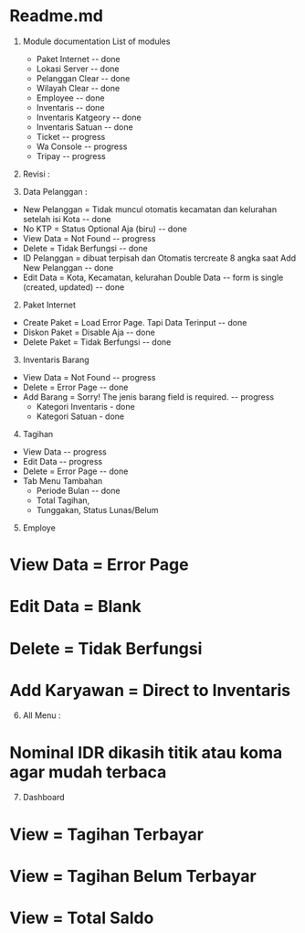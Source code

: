 # Readme.md
1. Module documentation
    List of modules
     - Paket Internet -- done 
     - Lokasi Server -- done
     - Pelanggan Clear -- done
     - Wilayah Clear -- done
     - Employee -- done
     - Inventaris -- done
     - Inventaris Katgeory -- done
     - Inventaris Satuan -- done
     - Ticket -- progress
     - Wa Console -- progress
     - Tripay -- progress


2. Revisi :
1. Data Pelanggan :
- New Pelanggan = Tidak muncul otomatis kecamatan dan kelurahan setelah isi Kota -- done
- No KTP = Status Optional Aja (biru) -- done
- View Data = Not Found -- progress 
- Delete = Tidak Berfungsi -- done
- ID Pelanggan = dibuat terpisah dan Otomatis tercreate 8 angka saat Add New Pelanggan -- done
- Edit Data = Kota, Kecamatan, kelurahan Double Data -- form is single (created, updated) -- done

2. Paket Internet
- Create Paket = Load Error Page. Tapi Data Terinput -- done
- Diskon Paket = Disable Aja -- done
- Delete Paket = Tidak Berfungsi -- done

3. Inventaris Barang
- View Data = Not Found -- progress
- Delete = Error Page -- done
- Add Barang = Sorry! The jenis barang field is required. -- progress
    - Kategori Inventaris - done
    - Kategori Satuan - done


4. Tagihan
- View Data -- progress
- Edit Data -- progress
- Delete = Error Page -- done
- Tab Menu Tambahan 
    - Periode Bulan -- done 
    - Total Tagihan, 
    - Tunggakan, Status Lunas/Belum

5. Employe
# View Data = Error Page
# Edit Data = Blank
# Delete = Tidak Berfungsi
# Add Karyawan = Direct to Inventaris

6. All Menu :
# Nominal IDR dikasih titik atau koma agar mudah terbaca

7. Dashboard
# View = Tagihan Terbayar
# View = Tagihan Belum Terbayar
# View = Total Saldo 
